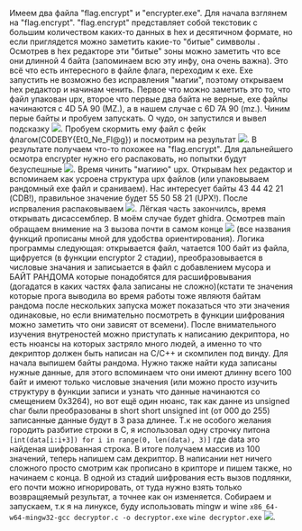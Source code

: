 Имеем два файла "flag.encrypt" и "encrypter.exe".
Для начала взглянем на "flag.encrypt". "flag.encrypt" представляет собой текстовик с большим количеством каких-то данных в hex и десятичном формате, но если приглядется можно заметить какие-то "битые" симвволы [ ](https://github.com/DomLev/rnd/blob/master/imgs/1.png). Осмотрев в hex редакторе эти "битые" зоны можно заметить что все они длинной 4 байта (запоминаем всю эту инфу, она очень важна).
Это всё что есть интересного в файле флага, переходим к exe. Exe запустить не возможно без исправления "магии", поэтому открываем hex редактор и начинам ченить. Первое что можно заметить это то, что файл упакован upx, второе что первые два байта не верные, exe файлы начинаются с 4D 5A 90 (MZ.), а в нашем случае с 6D 7A 90 (mz.). Чиним перые байты и пробуем запускать. О чудо, он запустился и вывел подсказку ![](url). Пробуем скормить ему файл с фейк флагом(C0DEBY{Et0_Ne_Fl@g})	и посмотрим на результат ![](url). В результате получаем что-то похожее на "flag.encrypt".
Для дальнейшего осмотра encrypter нужно его распаковать, но попытки будут безуспешные ![](url). Время чинить "магиию" upx. Открывам hex редактор и вспоминаем как усроена структура upx файлов (или упаковываем рандомный exe файл и сраниваем). Нас интересует байты 43 44 42 21 (CDB!), правильное значение будет 55 50 58 21 (UPX!). После испрваления распаковываем ![](url).
Лёгкая часть закончилсь, время открывать дисассемблер. В моём случае будет ghidra. Осмотрев main обращаем внимение на 3 вызова почти в самом конце ![](url) (все названия функций прописаны мной для удобства ориентирования). Логика программы следующая: открывается файл, чатается 100 байт из файла, щифруется (в функции encryptor 2 стадии), преобразовывается в числовые значания и записыается в файл с добавлением мусора и БАЙТ РАНДОМА которые понадобятся для расшифровывания (догадатся в каких частях фала записаны не сложно)(кстати те значения которые прога выводила во время работы тоже являютя байтам рандома после нескольких запуска может показаться что эти значения одинаковые, но если внимательно посмотреть в функции шифрования можно заметить что они зависят от всемени).
После внимательного изучения внутреностей можно приступать к написанию декриптора, но есть нюансы на которых застряло много людей, а именно то что декриптор должен быть написан на C/C++ и скомпилен под винду. Для начала выпишем байты рандома. Нужно также найти куда записаны нужные данные, для этого вспоминаем что они имеют длинну всего 100 байт и имеют только числовые значения (или можно просто изучить структуру в функции записи и узнать что данные начинаются со смещением 0x3264), но вот ещё один нюанс, так как данне из unsigned char были преобразованы в short short unsigned int (от 000 до 255) записанные данные будут в 3 раза длинее. Т.к не особого желания городить разбитие строки в C, я использовал одну строчку питона ```[int(data[i:i+3]) for i in range(0, len(data), 3)]``` где data это найденая шифрованная строка. В итоге получаем массив из 100 значений, теперь напишем сам декриптор. В написании нет ничего сложного просто смотрим как прописано в крипторе и пишем также, но начинаем с конца. В одной из стадий шифрования есть вызов подлянки, его почти можно игнорировать, от туда нужно взять только возвращяемый результат, а точнее как он изменяется.
Собираем и запускаем, т.к я на линуксе, буду использовать mingw и wine ```x86_64-w64-mingw32-gcc decryptor.c -o decryptor.exe``` ```wine decryptor.exe``` ![](url).
